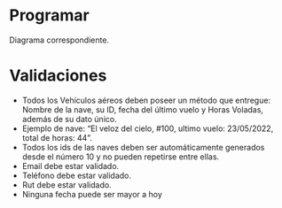 # Programar
Diagrama correspondiente.

# Validaciones

- Todos los Vehículos aéreos deben poseer un método que entregue: Nombre de la nave, su ID, fecha
del último vuelo y Horas Voladas, además de su dato único.
- Ejemplo de nave: “El veloz del cielo, #100, ultimo vuelo: 23/05/2022, total de horas: 44”.
- Todos los ids de las naves deben ser automáticamente generados desde el número 10 y no pueden
repetirse entre ellas.
- Email debe estar validado.
- Teléfono debe estar validado.
- Rut debe estar validado.
- Ninguna fecha puede ser mayor a hoy 
